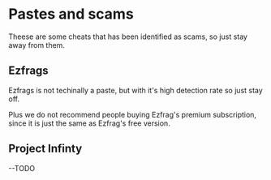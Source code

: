 # Pastes and scams
Theese are some cheats that has been identified as scams, so just stay away from them.

## Ezfrags
Ezfrags is not techinally a paste, but with it's high detection rate so just stay off. 

Plus we do not recommend people buying Ezfrag's premium subscription, since it is just the same as Ezfrag's free version. 

## Project Infinty
--TODO

